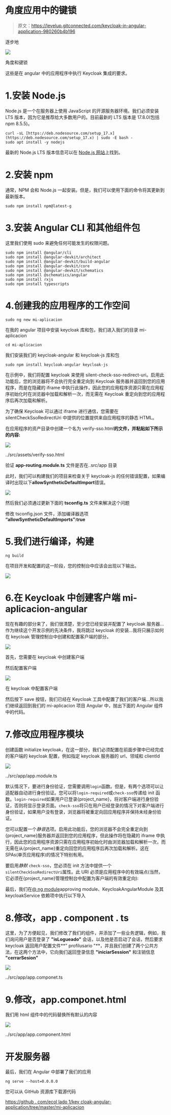 # 角度应用中的键锁

> 原文：<https://levelup.gitconnected.com/keycloak-in-angular-application-980260b4b196>

逐步地

![](img/627eb83df538bb783fc6f253cf9353a4.png)

角度和键锁

这些是在 angular 中的应用程序中执行 Keycloak 集成的要求。

# 1.安装 Node.js

Node.js 是一个在服务器上使用 JavaScript 的开源服务器环境。我们必须安装 LTS 版本，因为它是推荐给大多数用户的。目前最新的 LTS 版本是 17.8.0(包括 npm 8.5.5)。

```
curl -sL [https://deb.nodesource.com/setup_17.x](https://deb.nodesource.com/setup_17.x) | sudo -E bash -
sudo apt install -y nodejs
```

最新的 Node.js LTS 版本信息可以在 [Node.js 网站](https://nodejs.org/en/download/)上找到。

# 2.安装 npm

通常，NPM 会和 Node.js 一起安装。但是，我们可以使用下面的命令将其更新到最新版本。

```
sudo npm install npm@latest-g
```

# 3.安装 Angular CLI 和其他组件包

这里我们使用 sudo 来避免任何可能发生的权限问题。

```
sudo npm install @angular/cli
sudo npm install @angular-devkit/architect
sudo npm install @angular-devkit/build-angular
sudo npm install @angular-devkit/core
sudo npm install @angular-devkit/schematics
sudo npm install @schematics/angular
sudo npm install rxjs
sudo npm install typescripts
```

# 4.创建我的应用程序的工作空间

```
sudo ng new mi-aplicacion
```

在我的 angular 项目中安装 keycloak 库和包，我们进入我们的目录 mi-aplicacion

```
cd mi-aplicacion
```

我们安装我们的 keycloak-angular 和 keycloak-js 库和包

```
sudo npm install keycloak-angular keycloak-js
```

在示例中，我们将配置 keycloak 来使用 silent-check-sso-redirect-uri。启用此功能后，您的浏览器将不会执行完全重定向到 Keycloak 服务器并返回到您的应用程序，而是在隐藏的 iframe 中执行此操作，因此您的应用程序资源只需在应用程序初始化时在浏览器中加载和解析一次，而无需在 Keycloak 重定向到您的应用程序后再次加载和解析。

为了确保 Keycloak 可以通过 iframe 进行通信，您需要在 silentCheckSsoRedirectUri 中提供的位置提供来自应用程序的静态 HTML。

在应用程序的资产目录中创建一个名为 verify-sso.html**的文件，并粘贴如下所示的内容:**

![](img/9b5f8980842fe7fed5ad90639bd230f9.png)

../src/assets/verify-sso.html

验证 **app-routing.module.ts** 文件是否在..src/app 目录

此时，我们可以构建我们的项目来检查关于 keycloak-js 的任何错误配置，如果编译时出现以下**allowSyntheticDefaultImport**错误。

![](img/27bfc5f2e6baab4719c69cbc5a4f671b.png)

然后我们必须通过更新下面的 **tsconfig.ts** 文件来解决这个问题

修改 tsconfig.json 文件，添加编译器选项
**“allowSyntheticDefaultImports”:true**

# 5.我们进行编译，构建

```
ng build
```

在项目开发和配置的这一阶段，您的控制台中应该会出现以下输出。

![](img/606a24a7b8c52d75690db9003a381829.png)

# 6.在 Keycloak 中创建客户端 mi-aplicacion-angular

现在有趣的部分来了，我们很清楚，至少您已经安装并配置了 keycloak 服务器…作为继续这个开发示例的先决条件，我将跳过 keycloak 的安装…我将只展示如何在 keycloak 管理控制台中创建和配置客户端的部分。

![](img/f3cf85f87b3a047aafd1a311e11f5a5f.png)

首先，您需要在 keycloak 中创建客户端

然后配置客户端

![](img/47ac3b9e114b165c71dd64c6f794ed43.png)

在 keycloak 中配置客户端

然后按下 save 按钮，我们已经在 Keycloak 工具中配置了我们的客户端…所以我们继续返回到我们的 mi-aplicacion 项目 Angular 中，抛出下面的 Angular 组件中的代码。

# 7.修改应用程序模块

创建函数 initialize keycloak，在这一部分，我们必须配置在前面步骤中已经完成的客户端的 keycloak 配置，例如指定 keycloak 服务器的 url、领域和 clientId

![](img/208cce363bcc9aa774cba866b33123b1.png)

../src/app/app.module.ts

默认情况下，要进行身份验证，您需要调用`login`函数。但是，有两个选项可以让适配器自动进行身份验证。您可以将`login-required`或`check-sso`传递给 init 函数。`login-required`如果用户已登录{project_name}，将对客户端进行身份验证，否则将显示登录页面。`check-sso`将只在用户已经登录的情况下对客户端进行身份验证，如果用户没有登录，浏览器将被重定向回应用程序并保持未经身份验证。

您可以配置一个*静音*选项。启用此功能后，您的浏览器不会完全重定向到{project_name}服务器并返回到您的应用程序，但此操作将在隐藏的 iframe 中执行，因此您的应用程序资源只需在应用程序初始化时由浏览器加载和解析一次，而无需在从{project_name}重定向回您的应用程序后再次加载和解析。这在 SPAs(单页应用程序)的情况下特别有用。

要启用*静默* `check-sso`，您必须在 init 方法中提供一个`silentCheckSsoRedirectUri`属性。此 URI 必须是应用程序中的有效端点(当然，它必须在{project_name}管理控制台中配置为客户端的有效重定向):

最后，我们在[@ ng module](http://twitter.com/NgModule)approving module、KeycloakAngularModule 及其 keycloakService 依赖项中执行以下导入

# 8.修改，app . component . ts

这里，为了方便起见，我们修改了我们的组件，并添加了一些业务逻辑，例如，我们询问用户是否登录了 **"isLogueado"** 会话，以及他是否启动了会话，然后要求 keycloak 返回用户配置文件**" profilusario "**，并且我们创建了两个公共方法，在这两个方法中，它向我们返回登录信息 **"iniciarSession"** 和注销信息 **"cerrarSesion"**

![](img/df35a39afdae3386abc09126b5aa6bec.png)

../src/app/app.componet.ts

# 9.修改，app.componet.html

我们用 html 组件中的代码替换所有默认的内容

![](img/5694cd0b5e56f363b8345bc6d32b1b68.png)

../src/app/app.component.html

# 开发服务器

最后，我们在 Angular 中部署了我们的应用

```
ng serve --host=0.0.0.0
```

您可以从 GitHub 资源库下载源代码

[https://github . com/ecol lado 1/key cloak-angular-application/tree/master/mi-aplicacion](https://github.com/ecollado1/keycloak-angular-application/tree/master/mi-aplicacion)